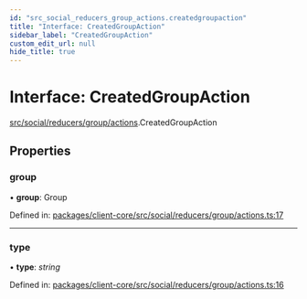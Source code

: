 ```yaml
---
id: "src_social_reducers_group_actions.createdgroupaction"
title: "Interface: CreatedGroupAction"
sidebar_label: "CreatedGroupAction"
custom_edit_url: null
hide_title: true
---
```


# Interface: CreatedGroupAction

[src/social/reducers/group/actions](../modules/src_social_reducers_group_actions.md).CreatedGroupAction

## Properties

### group

• **group**: Group

Defined in: [packages/client-core/src/social/reducers/group/actions.ts:17](https://github.com/xr3ngine/xr3ngine/blob/65dfcf39a/packages/client-core/src/social/reducers/group/actions.ts#L17)

___

### type

• **type**: *string*

Defined in: [packages/client-core/src/social/reducers/group/actions.ts:16](https://github.com/xr3ngine/xr3ngine/blob/65dfcf39a/packages/client-core/src/social/reducers/group/actions.ts#L16)
